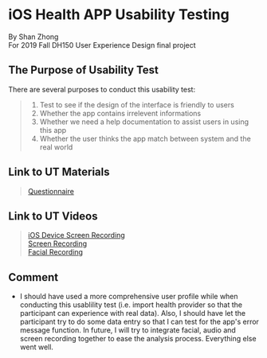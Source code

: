 iOS Health APP Usability Testing
============================
By Shan Zhong <br>
For 2019 Fall DH150 User Experience Design final project <br>

## The Purpose of Usability Test

There are several purposes to conduct this usability test:<br>
> 1) Test to see if the design of the interface is friendly to users <br>
> 2) Whether the app contains irrelevent informations <br>
> 3) Whether we need a help documentation to assist users in using this app <br>
> 4) Whether the user thinks the app match between system and the real world <br>

## Link to UT Materials
> [Questionnaire](https://docs.google.com/forms/d/e/1FAIpQLSdd2wghm9bs_7n_FEHDFCX2eJ_m6R8hdsyPaKBeACi_myA-NA/viewform?usp=sf_link) <br>

## Link to UT Videos
> [iOS Device Screen Recording](https://drive.google.com/file/d/1XtMZOO_flVgbiaA3u7rTPcaXBYsnwNzx/view?usp=sharing) <br>
> [Screen Recording](https://drive.google.com/file/d/17aIMMW_Z3V_I05Wm8xdw9cFH_AQ_ZB1H/view?usp=sharing) <br>
> [Facial Recording](https://drive.google.com/file/d/1-6nXsha24sFd7CpYYYEdmNJX8SZRdJH9/view?usp=sharing) <br>

## Comment
* I should have used a more comprehensive user profile while when conducting this usablility test (i.e. import health provider so that the participant can experience with real data). Also, I should have let the participant try to do some data entry so that I can test for the app's error message function. In future, I will try to integrate facial, audio and screen recording together to ease the analysis process. Everything else went well.
